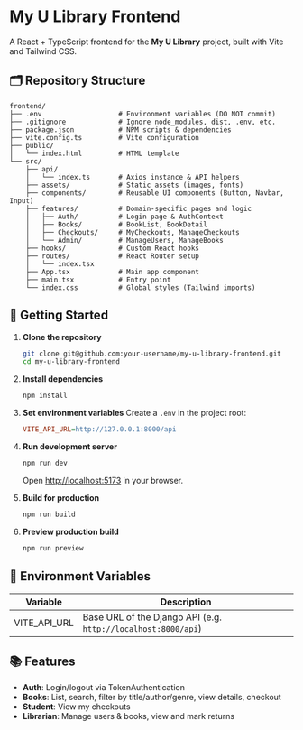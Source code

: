 # My U Library Frontend

A React + TypeScript frontend for the **My U Library** project, built with Vite and Tailwind CSS.

## 🗂 Repository Structure

```
frontend/
├── .env                   # Environment variables (DO NOT commit)
├── .gitignore             # Ignore node_modules, dist, .env, etc.
├── package.json           # NPM scripts & dependencies
├── vite.config.ts         # Vite configuration
├── public/
│   └── index.html         # HTML template
└── src/
    ├── api/
    │   └── index.ts       # Axios instance & API helpers
    ├── assets/            # Static assets (images, fonts)
    ├── components/        # Reusable UI components (Button, Navbar, Input)
    ├── features/          # Domain-specific pages and logic
    │   ├── Auth/          # Login page & AuthContext
    │   ├── Books/         # BookList, BookDetail
    │   ├── Checkouts/     # MyCheckouts, ManageCheckouts
    │   └── Admin/         # ManageUsers, ManageBooks
    ├── hooks/             # Custom React hooks 
    ├── routes/            # React Router setup
    │   └── index.tsx
    ├── App.tsx            # Main app component
    ├── main.tsx           # Entry point
    └── index.css          # Global styles (Tailwind imports)
```

## 🚀 Getting Started

1. **Clone the repository**

   ```bash
   git clone git@github.com:your-username/my-u-library-frontend.git
   cd my-u-library-frontend
   ```

2. **Install dependencies**

   ```bash
   npm install
   ```

3. **Set environment variables**
   Create a `.env` in the project root:

   ```ini
   VITE_API_URL=http://127.0.0.1:8000/api
   ```

4. **Run development server**

   ```bash
   npm run dev
   ```

   Open [http://localhost:5173](http://localhost:5173) in your browser.

5. **Build for production**

   ```bash
   npm run build
   ```

6. **Preview production build**

   ```bash
   npm run preview
   ```

## 🔑 Environment Variables

| Variable       | Description                                                   |
| -------------- | ------------------------------------------------------------- |
| VITE\_API\_URL | Base URL of the Django API (e.g. `http://localhost:8000/api`) |

## 📚 Features

* **Auth**: Login/logout via TokenAuthentication
* **Books**: List, search, filter by title/author/genre, view details, checkout
* **Student**: View my checkouts
* **Librarian**: Manage users & books, view and mark returns
